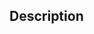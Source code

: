 ﻿<!-- SVG_SET_TEXT_LETTER_SPACING ( svgObject ; letterspacing ; unit ) -> svgObject (Text) -> letterspacing (Real) -> unit (Text)-->## Description